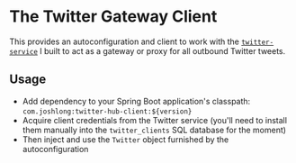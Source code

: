 # The Twitter Gateway Client

This provides an autoconfiguration and client to work with the [`twitter-service`](https://github.com/developer-advocacy/twitter-hub) 
I built to act as a gateway or proxy for all outbound Twitter tweets. 

## Usage 

* Add dependency to your Spring Boot application's classpath: `com.joshlong:twitter-hub-client:${version}`
* Acquire client credentials from the Twitter service (you'll need to install them manually into the `twitter_clients` SQL database for the moment)
* Then inject and use the `Twitter` object furnished by the autoconfiguration



